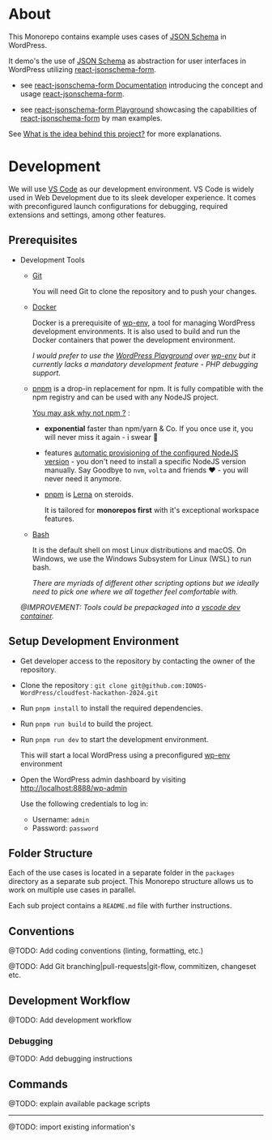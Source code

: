 # About

This Monorepo contains example uses cases of [JSON Schema](https://json-schema.org/) in WordPress. 

It demo's the use of [JSON Schema](https://json-schema.org/) as abstraction for user interfaces in WordPress utilizing [react-jsonschema-form](https://github.com/rjsf-team/react-jsonschema-form). 

  - see [react-jsonschema-form Documentation](https://rjsf-team.github.io/react-jsonschema-form/docs/) introducing the concept and usage  [react-jsonschema-form](https://github.com/rjsf-team/react-jsonschema-form).

  - see [react-jsonschema-form Playground](https://rjsf-team.github.io/react-jsonschema-form/) showcasing the capabilities of [react-jsonschema-form](https://github.com/rjsf-team/react-jsonschema-form) by man examples.

See [What is the idea behind this project?](https://github.com/IONOS-WordPress/cloudfest-hackathon-2024/discussions/2) for more explanations.

# Development

  We will use [VS Code](https://code.visualstudio.com/) as our development environment. VS Code is widely used in Web Development due to its sleek developer experience. It comes with preconfigured launch configurations for debugging, required extensions and settings, among other features.

## Prerequisites

- Development Tools

  - [Git](https://git-scm.com/)

    You will need Git to clone the repository and to push your changes.

  - [Docker](https://docs.docker.com/engine/install/)

    Docker is a prerequisite of [wp-env](https://developer.wordpress.org/block-editor/reference-guides/packages/packages-env/), a tool for managing WordPress development environments. It is also used to build and run the Docker containers that power the development environment.

    _I would prefer to use the [WordPress Playground](https://wordpress.org/playground/) over [wp-env](https://developer.wordpress.org/block-editor/reference-guides/packages/packages-env/) but it currently lacks a mandatory development feature - PHP debugging support._

  - [pnpm](https://pnpm.io/installation) is a drop-in replacement for npm. It is fully compatible with the npm registry and can be used with any NodeJS project.
    
    [You may ask why not npm ?](https://pnpm.io/feature-comparison) :
    
      - **exponential** faster than npm/yarn & Co. If you once use it, you will never miss it again - i swear 🤞

      - features [automatic provisioning of the configured NodeJS version](https://pnpm.io/npmrc#nodejs-settings) - you don't need to install a specific NodeJS version manually. Say Goodbye to `nvm`, `volta` and friends ❤️ - you will never need it anymore.

      - [pnpm](https://pnpm.io) is [Lerna](https://lerna.js.org/) on steroids. 
      
        It is tailored for **monorepos first** with it's exceptional workspace features.
    
  - [Bash](https://www.gnu.org/software/bash/)

    It is the default shell on most Linux distributions and macOS. On Windows, we use the Windows Subsystem for Linux (WSL) to run bash.

    _There are myriads of different other scripting options but we ideally need to pick one where we all together feel comfortable with._

  _@IMPROVEMENT: Tools could be prepackaged into a [vscode dev container](https://code.visualstudio.com/docs/devcontainers/containers)._

## Setup Development Environment

- Get developer access to the repository by contacting the owner of the repository.

- Clone the repository : `git clone git@github.com:IONOS-WordPress/cloudfest-hackathon-2024.git`

- Run `pnpm install` to install the required dependencies.

- Run `pnpm run build` to build the project.

- Run `pnpm run dev` to start the development environment.

  This will start a local WordPress using a preconfigured [wp-env](https://developer.wordpress.org/block-editor/reference-guides/packages/packages-env/) environment

- Open the WordPress admin dashboard by visiting [http://localhost:8888/wp-admin](http://localhost:8888/wp-admin)

  Use the following credentials to log in:

    - Username: `admin`
    - Password: `password`

## Folder Structure

Each of the use cases is located in a separate folder in the `packages` directory as a separate sub project. This Monorepo structure allows us to work on multiple use cases in parallel.

Each sub project contains a `README.md` file with further instructions.

## Conventions

@TODO: Add coding conventions (linting, formatting, etc.)

@TODO: Add Git branching|pull-requests|git-flow, commitizen, changeset etc.

## Development Workflow

@TODO: Add development workflow

### Debugging

@TODO: Add debugging instructions

## Commands

@TODO: explain available package scripts

---

@TODO: import existing information's

